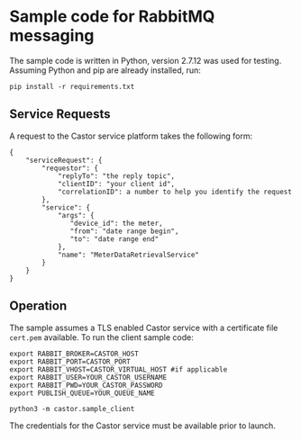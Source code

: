 # Sample code for RabbitMQ messaging

The sample code is written in Python, version 2.7.12 was used for testing.
Assuming Python and pip are already installed, run:

``` 
pip install -r requirements.txt
``` 


## Service Requests

A request to the Castor service platform takes the following form:

``` 
{
    "serviceRequest": {
        "requestor": {
            "replyTo": "the reply topic",
            "clientID": "your client id", 
            "correlationID": a number to help you identify the request
        },
        "service": {
            "args": {
               "device_id": the meter, 
               "from": "date range begin",
               "to": "date range end" 
            },
            "name": "MeterDataRetrievalService"
        }
    }
}

``` 

## Operation

The sample assumes a TLS enabled Castor service with a certificate file `cert.pem` available. To run the client sample code:

``` 
export RABBIT_BROKER=CASTOR_HOST
export RABBIT_PORT=CASTOR_PORT
export RABBIT_VHOST=CASTOR_VIRTUAL_HOST #if applicable
export RABBIT_USER=YOUR_CASTOR_USERNAME
export RABBIT_PWD=YOUR_CASTOR_PASSWORD
export PUBLISH_QUEUE=YOUR_QUEUE_NAME

python3 -m castor.sample_client
``` 

The credentials for the Castor service must be available prior to launch.

